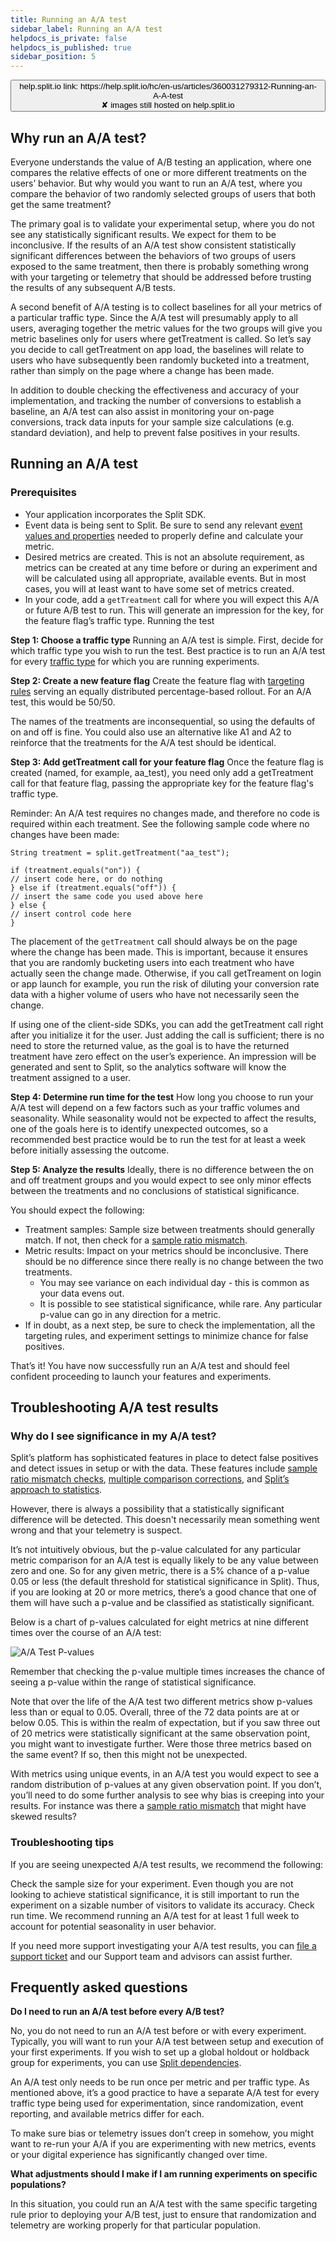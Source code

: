 ```yaml
---
title: Running an A/A test
sidebar_label: Running an A/A test
helpdocs_is_private: false
helpdocs_is_published: true
sidebar_position: 5
---
```


<p>
  <button style={{borderRadius:'8px', border:'1px', fontFamily:'Courier New', fontWeight:'800', textAlign:'left'}}> help.split.io link: https://help.split.io/hc/en-us/articles/360031279312-Running-an-A-A-test <br /> ✘ images still hosted on help.split.io </button>
</p>

## Why run an A/A test?

Everyone understands the value of A/B testing an application, where one compares the relative effects of one or more different treatments on the users’ behavior. But why would you want to run an A/A test, where you compare the behavior of two randomly selected groups of users that both get the same treatment?

The primary goal is to validate your experimental setup, where you do not see any statistically significant results. We expect for them to be inconclusive. If the results of an A/A test show consistent statistically significant differences between the behaviors of two groups of users exposed to the same treatment, then there is probably something wrong with your targeting or telemetry that should be addressed before trusting the results of any subsequent A/B tests.

A second benefit of A/A testing is to collect baselines for all your metrics of a particular traffic type. Since the A/A test will presumably apply to all users, averaging together the metric values for the two groups will give you metric baselines only for users where getTreatment is called. So let’s say you decide to call getTreatment on app load, the baselines will relate to users who have subsequently been randomly bucketed into a treatment, rather than simply on the page where a change has been made.

In addition to double checking the effectiveness and accuracy of your implementation, and tracking the number of conversions to establish a baseline, an A/A test can also assist in monitoring your on-page conversions, track data inputs for your sample size calculations (e.g. standard deviation), and help to prevent false positives in your results.

## Running an A/A test

### Prerequisites

* Your application incorporates the Split SDK.
* Event data is being sent to Split. Be sure to send any relevant [event values and properties](https://help.split.io/hc/en-us/articles/360020585772-Events#event-properties) needed to properly define and calculate your metric.
* Desired metrics are created. This is not an absolute requirement, as metrics can be created at any time before or during an experiment and will be calculated using all appropriate, available events. But in most cases, you will at least want to have some set of metrics created.
* In your code, add a `getTreatment` call for where you will expect this A/A or future A/B test to run. This will generate an impression for the key, for the feature flag’s traffic type.
Running the test

**Step 1: Choose a traffic type**
Running an A/A test is simple. First, decide for which traffic type you wish to run the test. Best practice is to run an A/A test for every [traffic type](https://help.split.io/hc/en-us/articles/360019916311-Traffic-type) for which you are running experiments.

**Step 2: Create a new feature flag**
Create the feature flag with [targeting rules](https://help.split.io/hc/en-us/articles/360020791591-Targeting-customers) serving an equally distributed percentage-based rollout. For an A/A test, this would be 50/50.

The names of the treatments are inconsequential, so using the defaults of on and off is fine. You could also use an alternative like A1 and A2 to reinforce that the treatments for the A/A test should be identical.

**Step 3: Add getTreatment call for your feature flag**
Once the feature flag is created (named, for example, aa_test), you need only add a getTreatment call for that feature flag, passing the appropriate key for the feature flag's traffic type.

Reminder: An A/A test requires no changes made, and therefore no code is required within each treatment. See the following sample code where no changes have been made:

```
String treatment = split.getTreatment("aa_test");

if (treatment.equals("on")) {
// insert code here, or do nothing
} else if (treatment.equals("off")) {
// insert the same code you used above here
} else {
// insert control code here
}
```

The placement of the `getTreatment` call should always be on the page where the change has been made. This is important, because it ensures that you are randomly bucketing users into each treatment who have actually seen the change made. Otherwise, if you call getTreament on login or app launch for example, you run the risk of diluting your conversion rate data with a higher volume of users who have not necessarily seen the change.

If using one of the client-side SDKs, you can add the getTreatment call right after you initialize it for the user. Just adding the call is sufficient; there is no need to store the returned value, as the goal is to have the returned treatment have zero effect on the user’s experience. An impression will be generated and sent to Split, so the analytics software will know the treatment assigned to a user.

**Step 4: Determine run time for the test**
How long you choose to run your A/A test will depend on a few factors such as your traffic volumes and seasonality. While seasonality would not be expected to affect the results, one of the goals here is to identify unexpected outcomes, so a recommended best practice would be to run the test for at least a week before initially assessing the outcome.

**Step 5: Analyze the results**
Ideally, there is no difference between the on and off treatment groups and you would expect to see only minor effects between the treatments and no conclusions of statistical significance.

You should expect the following:
* Treatment samples: Sample size between treatments should generally match. If not, then check for a [sample ratio mismatch](https://help.split.io/hc/en-us/articles/360020636472-Sample-ratio-check).
* Metric results: Impact on your metrics should be inconclusive. There should be no difference since there really is no change between the two treatments.
  * You may see variance on each individual day - this is common as your data evens out.
  * It is possible to see statistical significance, while rare. Any particular p-value can go in any direction for a metric.
* If in doubt, as a next step, be sure to check the implementation, all the targeting rules, and experiment settings to minimize chance for false positives.

That’s it! You have now successfully run an A/A test and should feel confident proceeding to launch your features and experiments.

## Troubleshooting A/A test results

### Why do I see significance in my A/A test?

Split’s platform has sophisticated features in place to detect false positives and detect issues in setup or with the data. These features include [sample ratio mismatch checks](https://help.split.io/hc/en-us/articles/360020636472-Sample-ratio-check), [multiple comparison corrections](https://help.split.io/hc/en-us/articles/360037852431-Multiple-comparison-correction), and [Split’s approach to statistics](https://help.split.io/hc/en-us/articles/360042265892-Split-s-approach-to-statistics).

However, there is always a possibility that a statistically significant difference will be detected. This doesn't necessarily mean something went wrong and that your telemetry is suspect.

It’s not intuitively obvious, but the p-value calculated for any particular metric comparison for an A/A test is equally likely to be any value between zero and one. So for any given metric, there is a 5% chance of a p-value 0.05 or less (the default threshold for statistical significance in Split). Thus, if you are looking at 20 or more metrics, there’s a good chance that one of them will have such a p-value and be classified as statistically significant.

Below is a chart of p-values calculated for eight metrics at nine different times over the course of an A/A test:

![A/A Test P-values](https://help.split.io/hc/article_attachments/360061275992)

Remember that checking the p-value multiple times increases the chance of seeing a p-value within the range of statistical significance.

Note that over the life of the A/A test two different metrics show p-values less than or equal to 0.05. Overall, three of the 72 data points are at or below 0.05. This is within the realm of expectation, but if you saw three out of 20 metrics were statistically significant at the same observation point, you might want to investigate further. Were those three metrics based on the same event? If so, then this might not be unexpected.

With metrics using unique events, in an A/A test you would expect to see a random distribution of p-values at any given observation point. If you don’t, you’ll need to do some further analysis to see why bias is creeping into your results. For instance was there a [sample ratio mismatch](https://help.split.io/hc/en-us/articles/360020636472-Sample-ratio-check) that might have skewed results?

### Troubleshooting tips

If you are seeing unexpected A/A test results, we recommend the following:

Check the sample size for your experiment. Even though you are not looking to achieve statistical significance, it is still important to run the experiment on a sizable number of visitors to validate its accuracy.
Check run time. We recommend running an A/A test for at least 1 full week to account for potential seasonality in user behavior.

If you need more support investigating your A/A test results, you can [file a support ticket](https://help.split.io/hc/en-us/requests/new) and our Support team and advisors can assist further.

## Frequently asked questions

**Do I need to run an A/A test before every A/B test?**

No, you do not need to run an A/A test before or with every experiment. Typically, you will want to run your A/A test between setup and execution of your first experiments. If you wish to set up a global holdout or holdback group for experiments, you can use [Split dependencies](https://help.split.io/hc/en-us/articles/360020527652-Target-with-dependencies).

An A/A test only needs to be run once per metric and per traffic type. As mentioned above, it’s a good practice to have a separate A/A test for every traffic type being used for experimentation, since randomization, event reporting, and available metrics differ for each.

To make sure bias or telemetry issues don’t creep in somehow, you might want to re-run your A/A if you are experimenting with new metrics, events or your digital experience has significantly changed over time.

**What adjustments should I make if I am running experiments on specific populations?**

In this situation, you could run an A/A test with the same specific targeting rule prior to deploying your A/B test, just to ensure that randomization and telemetry are working properly for that particular population.
